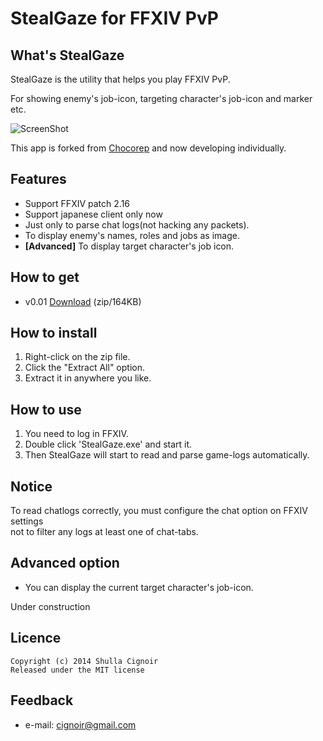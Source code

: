 StealGaze for FFXIV PvP
=========================
## What's StealGaze
StealGaze is the utility that helps you play FFXIV PvP.

For showing enemy's job-icon, targeting character's job-icon and marker etc.

![ScreenShot](https://dl.dropboxusercontent.com/u/40069781/StealGaze/ss1.png)

This app is forked from [Chocorep](https://github.com/chocopon/FinalFantasyXIV_ARR_Tools) and now developing individually.

## Features
* Support FFXIV patch 2.16
* Support japanese client only now
* Just only to parse chat logs(not hacking any packets).
* To display enemy's names, roles and jobs as image.
* __[Advanced]__ To display target character's job icon.

## How to get
* v0.01 [Download](https://dl.dropboxusercontent.com/u/40069781/StealGaze/StealGaze0.01.zip) (zip/164KB)

## How to install
1. Right-click on the zip file.
2. Click the "Extract All" option.
3. Extract it in anywhere you like.

## How to use
1. You need to log in FFXIV.
2. Double click 'StealGaze.exe' and start it.
3. Then StealGaze will start to read and parse game-logs automatically.

## Notice
To read chatlogs correctly, you must configure the chat option on FFXIV settings  
not to filter any logs at least one of chat-tabs.


## Advanced option
* You can display the current target character's job-icon.

Under construction


## Licence
```
Copyright (c) 2014 Shulla Cignoir
Released under the MIT license
```

## Feedback
* e-mail: cignoir@gmail.com
